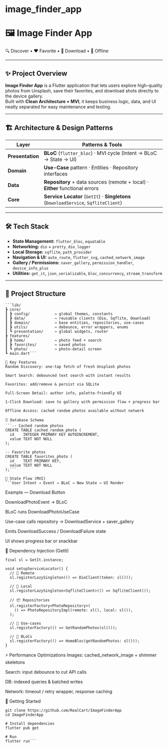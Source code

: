 # image_finder_app

# 🖼️ Image Finder App

🔍 Discover • ❤️ Favorite • 💾 Download • 📱 Offline

---

## ✨ Project Overview
**Image Finder App** is a Flutter application that lets users explore high-quality photos from Unsplash, save their favorites, and download shots directly to the device gallery.  
Built with **Clean Architecture + MVI**, it keeps business logic, data, and UI neatly separated for easy maintenance and testing.

---

## 🏗️ Architecture & Design Patterns

| Layer            | Patterns & Tools                                                                 |
|------------------|----------------------------------------------------------------------------------|
| **Presentation** | **BLoC** (`flutter_bloc`) · MVI cycle (Intent → BLoC → State → UI)               |
| **Domain**       | **Use-Case** pattern · Entities · Repository interfaces                          |
| **Data**         | **Repository** + data sources (remote + local) · **Either** functional errors    |
| **Core**         | **Service Locator** (`GetIt`) · **Singletons** (`DownloadService`, `SqfliteClient`) |

---

## 🛠️ Tech Stack

- **State Management:** `flutter_bloc`, `equatable`  
- **Networking:** `dio` + `pretty_dio_logger`  
- **Local Storage:** `sqflite`, `path_provider`  
- **Navigation & UI:** `auto_route`, `flutter_svg`, `cached_network_image`  
- **Gallery / Permissions:** `saver_gallery`, `permission_handler`, `device_info_plus`  
- **Utilities:** `get_it`, `json_serializable`, `bloc_concurrency`, `stream_transform`  

---

## 📂 Project Structure
```text
```lib/
┣ core/
┃ ┣ config/           → global themes, constants
┃ ┣ data/             → reusable clients (Dio, Sqflite, Download)
┃ ┣ domain/           → base entities, repositories, use-cases
┃ ┣ utils/            → debounce, error wrappers, enums
┃ ┗ presentation/     → global widgets, router
┣ features/
┃ ┣ home/             → photo feed + search
┃ ┣ favorites/        → saved photos
┃ ┗ photo/            → photo-detail screen
┗ main.dart```

🌟 Key Features
Random Discovery: one-tap fetch of fresh Unsplash photos

Smart Search: debounced text search with instant results

Favorites: add/remove & persist via SQLite

Full-Screen Detail: author info, palette-friendly UI

1-Click Download: save to gallery with permission flow + progress bar

Offline Access: cached random photos available without network

🗄️ Database Schema
```-- Cached random photos
CREATE TABLE cached_random_photo (
  id    INTEGER PRIMARY KEY AUTOINCREMENT,
  value TEXT NOT NULL
);

-- Favorite photos
CREATE TABLE favorites_photo (
  id    TEXT PRIMARY KEY,
  value TEXT NOT NULL
);```

🔄 State Flow (MVI)
```User Intent → Event → BLoC → New State → UI Render
```
Example — Download Button

DownloadPhotoEvent → BLoC

BLoC runs DownloadPhotoUseCase

Use-case calls repository → DownloadService + saver_gallery

Emits DownloadSuccess / DownloadFailure state

UI shows progress bar or snackbar

🧩 Dependency Injection (GetIt)

```// core/service_locator.dart
final sl = GetIt.instance;

void setupServiceLocator() {
  // 🔌 Remote
  sl.registerLazySingleton(() => DioClient(token: sl()));

  // 💽 Local
  sl.registerLazySingleton<SqfliteClient>(() => SqfliteClient());

  // 📦 Repositories
  sl.registerFactory<PhotoRepository>(
    () => PhotoRepositoryImpl(remote: sl(), local: sl()),
  );

  // 🚀 Use-cases
  sl.registerFactory(() => GetRandomPhotos(sl()));

  // 🧠 BLoCs
  sl.registerFactory(() => HomeBloc(getRandomPhotos: sl()));
}
```

⚡ Performance Optimizations
Images: cached_network_image + shimmer skeletons

Search: input debounce to cut API calls

DB: indexed queries & batched writes

Network: timeout / retry wrapper, response caching

🚀 Getting Started
```# Clone
git clone https://github.com/RealCart/ImageFinderApp
cd ImageFinderApp

# Install dependencies
flutter pub get

# Run
flutter run```

